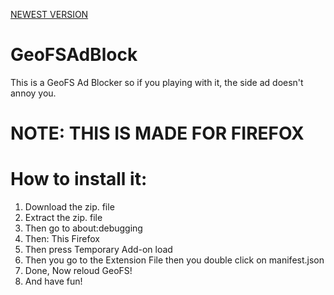 [NEWEST VERSION](https://github.com/leukwings/GeoFSAdBlock/releases/tag/1.0.0)

# GeoFSAdBlock
This is a GeoFS Ad Blocker so if you playing with it, the side ad doesn't annoy you.

# NOTE: THIS IS MADE FOR FIREFOX

# How to install it:
  1. Download the zip. file
  2. Extract the zip. file
  3. Then go to about:debugging
  4. Then: This Firefox
  5. Then press Temporary Add-on load
  6. Then you go to the Extension File then you double click on manifest.json
  7. Done, Now reloud GeoFS!
  8. And have fun!
